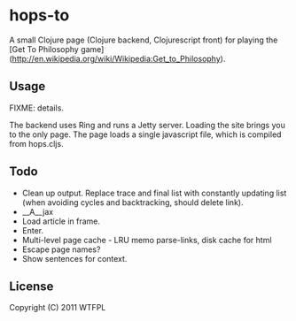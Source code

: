 # hops-to

A small Clojure page (Clojure backend, Clojurescript front) for
playing the [Get To Philosophy game]
(http://en.wikipedia.org/wiki/Wikipedia:Get_to_Philosophy).

## Usage

FIXME: details.

The backend uses Ring and runs a Jetty server. Loading the site brings
you to the only page. The page loads a single javascript file, which
is compiled from hops.cljs.

## Todo

* Clean up output. Replace trace and final list with constantly
  updating list (when avoiding cycles and backtracking, should delete
  link).
* __A__jax
* Load article in frame.
* Enter.
* Multi-level page cache - LRU memo parse-links, disk cache for html
* Escape page names?
* Show sentences for context.

## License

Copyright (C) 2011 WTFPL
